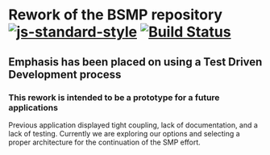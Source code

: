 # Rework of the BSMP repository [![js-standard-style](https://img.shields.io/badge/code%20style-standard-brightgreen.svg)](http://standardjs.com/) [![Build Status](https://travis-ci.org/SpaceKatt/TDD-BSMP.svg?branch=master)](https://travis-ci.org/SpaceKatt/TDD-BSMP)

## Emphasis has been placed on using a Test Driven Development process

### This rework is intended to be a prototype for a future applications

Previous application displayed tight coupling, lack of documentation, and a
  lack of testing. Currently we are exploring our options and selecting a
  proper architecture for the continuation of the SMP effort.
